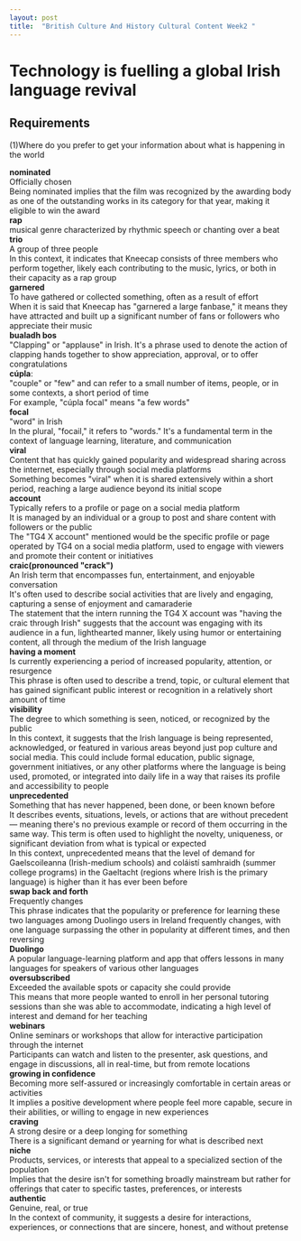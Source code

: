 ```yaml
---
layout: post
title:  "British Culture And History Cultural Content Week2 "
---
```


# Technology is fuelling a global Irish language revival
## Requirements
(1)Where do you prefer to get your information about what is happening in the world <br/> 

**nominated** <br/>
Officially chosen <br/>
Being nominated implies that the film was recognized by the awarding body as one of the outstanding works in its category for that year, making it eligible to win the award <br/>
**rap** <br/>
musical genre characterized by rhythmic speech or chanting over a beat <br/>
**trio** <br/>
A group of three people <br/>
In this context, it indicates that Kneecap consists of three members who perform together, likely each contributing to the music, lyrics, or both in their capacity as a rap group <br/>
**garnered** <br/>
To have gathered or collected something, often as a result of effort <br/>
When it is said that Kneecap has "garnered a large fanbase," it means they have attracted and built up a significant number of fans or followers who appreciate their music <br/>
**bualadh bos** <br/>
"Clapping" or "applause" in Irish. It's a phrase used to denote the action of clapping hands together to show appreciation, approval, or to offer congratulations <br/>
**cúpla**:  <br/>
"couple" or "few" and can refer to a small number of items, people, or in some contexts, a short period of time <br/>
For example, "cúpla focal" means "a few words" <br/>
**focal** <br/>
"word" in Irish <br/>
In the plural, "focail," it refers to "words." It's a fundamental term in the context of language learning, literature, and communication <br/>
**viral** <br/>
Content that has quickly gained popularity and widespread sharing across the internet, especially through social media platforms <br/>
Something becomes "viral" when it is shared extensively within a short period, reaching a large audience beyond its initial scope <br/>
**account** <br/>
Typically refers to a profile or page on a social media platform <br/>
It is managed by an individual or a group to post and share content with followers or the public <br/>
The "TG4 X account" mentioned would be the specific profile or page operated by TG4 on a social media platform, used to engage with viewers and promote their content or initiatives <br/>
**craic(pronounced "crack")** <br/>
An Irish term that encompasses fun, entertainment, and enjoyable conversation <br/>
It's often used to describe social activities that are lively and engaging, capturing a sense of enjoyment and camaraderie <br/>
The statement that the intern running the TG4 X account was "having the craic through Irish" suggests that the account was engaging with its audience in a fun, lighthearted manner, likely using humor or entertaining content, all through the medium of the Irish language <br/>
**having a moment** <br/>
Is currently experiencing a period of increased popularity, attention, or resurgence <br/>
This phrase is often used to describe a trend, topic, or cultural element that has gained significant public interest or recognition in a relatively short amount of time <br/>
**visibility** <br/>
The degree to which something is seen, noticed, or recognized by the public <br/>
In this context, it suggests that the Irish language is being represented, acknowledged, or featured in various areas beyond just pop culture and social media. This could include formal education, public signage, government initiatives, or any other platforms where the language is being used, promoted, or integrated into daily life in a way that raises its profile and accessibility to people <br/>
**unprecedented** <br/>
Something that has never happened, been done, or been known before <br/>
It describes events, situations, levels, or actions that are without precedent — meaning there's no previous example or record of them occurring in the same way. This term is often used to highlight the novelty, uniqueness, or significant deviation from what is typical or expected <br/>
In this context, unprecedented means that the level of demand for Gaelscoileanna (Irish-medium schools) and coláistí samhraidh (summer college programs) in the Gaeltacht (regions where Irish is the primary language) is higher than it has ever been before <br/>
**swap back and forth** <br/>
Frequently changes <br/>
This phrase indicates that the popularity or preference for learning these two languages among Duolingo users in Ireland frequently changes, with one language surpassing the other in popularity at different times, and then reversing <br/>
**Duolingo** <br/>
A popular language-learning platform and app that offers lessons in many languages for speakers of various other languages <br/>
**oversubscribed** <br/>
Exceeded the available spots or capacity she could provide <br/>
This means that more people wanted to enroll in her personal tutoring sessions than she was able to accommodate, indicating a high level of interest and demand for her teaching <br/>
**webinars** <br/>
Online seminars or workshops that allow for interactive participation through the internet <br/>
Participants can watch and listen to the presenter, ask questions, and engage in discussions, all in real-time, but from remote locations <br/>
**growing in confidence** <br/>
Becoming more self-assured or increasingly comfortable in certain areas or activities <br/>
It implies a positive development where people feel more capable, secure in their abilities, or willing to engage in new experiences <br/>
**craving** <br/>
A strong desire or a deep longing for something <br/>
There is a significant demand or yearning for what is described next <br/>
**niche** <br/>
Products, services, or interests that appeal to a specialized section of the population <br/>
Implies that the desire isn't for something broadly mainstream but rather for offerings that cater to specific tastes, preferences, or interests <br/>
**authentic** <br/>
Genuine, real, or true <br/>
In the context of community, it suggests a desire for interactions, experiences, or connections that are sincere, honest, and without pretense <br/>




